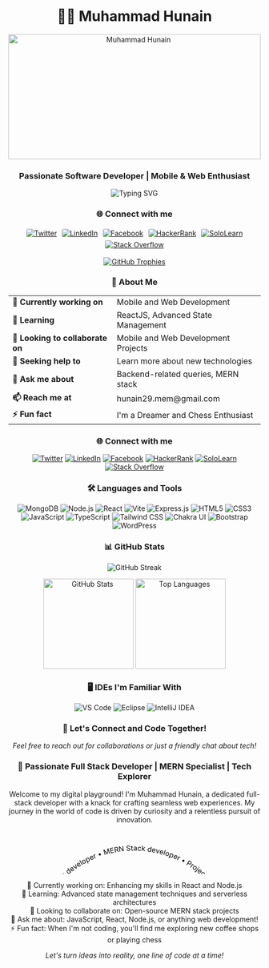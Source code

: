 <h1 align="center">👨‍💻 Muhammad Hunain</h1>
<p align="center">
  <img src="https://res.cloudinary.com/dtsdaiqrp/image/upload/v1722670184/1684967781752_lwdwyj.jpg" alt="Muhammad Hunain" width="100%" height="250" style="object-fit: cover;" />
</p>

<h3 align="center">Passionate Software Developer | Mobile & Web Enthusiast</h3>

<p align="center">
  <img src="https://readme-typing-svg.herokuapp.com?font=Fira+Code&size=24&pause=300&color=39FF14¢er=true&vCenter=true&width=435&lines=Hi+there!+I'm+Muhammad+Hunain;Full+Stack+Web+Developer;MERN+Stack+Enthusiast;Always+learning+new+things;Mobile+App+Developer;UI/UX+Designer;Cloud+Computing+Enthusiast" alt="Typing SVG" />
</p>

<h3 align="center">🌐 Connect with me</h3>
<p align="center">
  <a href="https://twitter.com/Muhamma87640881" target="_blank"><img src="https://img.icons8.com/color/48/000000/twitter.png" alt="Twitter" style="background: rgb(255 255 255 / 11%); backdrop-filter: blur(1px); border-radius: 6px; padding: 3px;" /></a>
  <a href="https://www.linkedin.com/in/muhammad-hunain-0a025321a/" target="_blank"><img src="https://img.icons8.com/color/48/000000/linkedin.png" alt="LinkedIn" style="background: rgb(255 255 255 / 11%); backdrop-filter: blur(1px); border-radius: 6px; padding: 3px;" /></a>
  <a href="https://www.facebook.com/HunainIsmail.Memons" target="_blank"><img src="https://img.icons8.com/color/48/000000/facebook.png" alt="Facebook" style="background: rgb(255 255 255 / 11%); backdrop-filter: blur(1px); border-radius: 6px; padding: 3px;" /></a>
  <a href="https://www.hackerrank.com/hunain29_mem" target="_blank"><img src="https://img.icons8.com/external-tal-revivo-color-tal-revivo/48/000000/external-hackerrank-is-a-technology-company-that-focuses-on-competitive-programming-logo-color-tal-revivo.png" alt="HackerRank" style="background: rgb(255 255 255 / 11%); backdrop-filter: blur(1px); border-radius: 6px; padding: 3px;" /></a>
  <a href="https://www.sololearn.com/profile/24510843" target="_blank"><img src="https://img.icons8.com/color/48/000000/sololearn.png" alt="SoloLearn" style="background: rgb(255 255 255 / 11%); backdrop-filter: blur(1px); border-radius: 6px; padding: 3px;" /></a>
  <a href="https://stackoverflow.com/users/story/17804152?newreg=c60d95ca7f6044a5bdcb51681b74c846" target="_blank"><img src="https://img.icons8.com/color/48/000000/stackoverflow.png" alt="Stack Overflow" style="background: rgb(255 255 255 / 11%); backdrop-filter: blur(1px); border-radius: 6px; padding: 3px;" /></a>
</p>


<p align="center">
  <a href="https://github.com/ryo-ma/github-profile-trophy">
    <img src="https://github-profile-trophy.vercel.app/?username=Muhammad-Hunain&theme=darkhub&no-frame=true&margin-w=15&margin-h=15&column=7" alt="GitHub Trophies" />
  </a>
</p>

<h3 align="center">🚀 About Me</h3>

<table align="center">
  <tr>
    <td><strong>🔭 Currently working on</strong></td>
    <td>Mobile and Web Development</td>
  </tr>
  <tr>
    <td><strong>🌱 Learning</strong></td>
    <td>ReactJS, Advanced State Management</td>
  </tr>
  <tr>
    <td><strong>👯 Looking to collaborate on</strong></td>
    <td>Mobile and Web Development Projects</td>
  </tr>
  <tr>
    <td><strong>🤝 Seeking help to</strong></td>
    <td>Learn more about new technologies</td>
  </tr>
  <tr>
    <td><strong>💬 Ask me about</strong></td>
    <td>Backend-related queries, MERN stack</td>
  </tr>
  <tr>
    <td><strong>📫 Reach me at</strong></td>
    <td>hunain29.mem@gmail.com</td>
  </tr>
  <tr>
    <td><strong>⚡ Fun fact</strong></td>
    <td>I'm a Dreamer and Chess Enthusiast</td>
  </tr>
</table>

<h3 align="center">🌐 Connect with me</h3>
<p align="center">
  <a href="https://twitter.com/Muhamma87640881" target="_blank"><img src="https://img.icons8.com/color/48/000000/twitter.png" alt="Twitter" /></a>
  <a href="https://www.linkedin.com/in/muhammad-hunain-0a025321a/" target="_blank"><img src="https://img.icons8.com/color/48/000000/linkedin.png" alt="LinkedIn" /></a>
  <a href="https://www.facebook.com/HunainIsmail.Memons" target="_blank"><img src="https://img.icons8.com/color/48/000000/facebook.png" alt="Facebook" /></a>
  <a href="https://www.hackerrank.com/hunain29_mem" target="_blank"><img src="https://img.icons8.com/external-tal-revivo-color-tal-revivo/48/000000/external-hackerrank-is-a-technology-company-that-focuses-on-competitive-programming-logo-color-tal-revivo.png" alt="HackerRank" /></a>
  <a href="https://www.sololearn.com/profile/24510843" target="_blank"><img src="https://img.icons8.com/color/48/000000/sololearn.png" alt="SoloLearn" /></a>
  <a href="https://stackoverflow.com/users/story/17804152?newreg=c60d95ca7f6044a5bdcb51681b74c846" target="_blank"><img src="https://img.icons8.com/color/48/000000/stackoverflow.png" alt="Stack Overflow" /></a>
</p>

<h3 align="center">🛠️ Languages and Tools</h3>
<p align="center">
  <img src="https://img.icons8.com/color/48/000000/mongodb.png" alt="MongoDB" />
  <img src="https://img.icons8.com/color/48/000000/nodejs.png" alt="Node.js" />
  <img src="https://img.icons8.com/color/48/000000/react-native.png" alt="React" />
  <img src="https://img.icons8.com/color/48/000000/vite.png" alt="Vite" />
  <img src="https://img.icons8.com/color/48/000000/express.png" alt="Express.js" />
  <img src="https://img.icons8.com/color/48/000000/html-5.png" alt="HTML5" />
  <img src="https://img.icons8.com/color/48/000000/css3.png" alt="CSS3" />
  <img src="https://img.icons8.com/color/48/000000/javascript.png" alt="JavaScript" />
  <img src="https://img.icons8.com/color/48/000000/typescript.png" alt="TypeScript" />
  <img src="https://img.icons8.com/color/48/000000/tailwindcss.png" alt="Tailwind CSS" />
  <img src="https://img.icons8.com/color/48/000000/chakra-ui.png" alt="Chakra UI" />
  <img src="https://img.icons8.com/color/48/000000/bootstrap.png" alt="Bootstrap" />
  <img src="https://img.icons8.com/color/48/000000/wordpress.png" alt="WordPress" />
</p>

<h3 align="center">📊 GitHub Stats</h3>
<p align="center">
  <img src="https://github-readme-streak-stats.herokuapp.com/?user=Muhammad-Hunain&theme=radical&hide_border=true&border_radius=10" alt="GitHub Streak" />
</p>
<p align="center">
  <img height="180em" src="https://github-readme-stats.vercel.app/api?username=Muhammad-Hunain&theme=radical&show_icons=true&hide_border=true&border_radius=10" alt="GitHub Stats" />
  <img height="180em" src="https://github-readme-stats-eight-theta.vercel.app/api/top-langs/?username=Muhammad-Hunain&layout=compact&langs_count=8&theme=radical&hide_border=true&border_radius=10" alt="Top Languages" />
</p>

<h3 align="center">🖥️ IDEs I'm Familiar With</h3>
<p align="center">
  <img alt="VS Code" src="https://img.shields.io/badge/Visual_Studio_Code-0078D4?style=for-the-badge&logo=visual%20studio%20code&logoColor=white"/>
  <img alt="Eclipse" src="https://img.shields.io/badge/Eclipse-2C2255?style=for-the-badge&logo=eclipse&logoColor=white"/>
  <img alt="IntelliJ IDEA" src="https://img.shields.io/badge/IntelliJ_IDEA-000000.svg?style=for-the-badge&logo=intellij-idea&logoColor=white"/>
</p>

<h3 align="center">🎯 Let's Connect and Code Together!</h3>
<p align="center">
  <i>Feel free to reach out for collaborations or just a friendly chat about tech!</i>
</p>

<h3 align="center">🚀 Passionate Full Stack Developer | MERN Specialist | Tech Explorer</h3>

<p align="center">
  Welcome to my digital playground! I'm Muhammad Hunain, a dedicated full-stack developer with a knack for crafting seamless web experiences. My journey in the world of code is driven by curiosity and a relentless pursuit of innovation.

<svg viewBox="0 0 500 100" xmlns="http://www.w3.org/2000/svg">
  <path id="curve" fill="transparent" d="M73.2,148.6c4-6.1,65.5-96.8,178.6-95.6c111.3,1.2,170.8,90.3,175.1,97" />
  <text width="500">
    <textPath alignment-baseline="top" xlink:href="#curve">
      Full stack developer • MERN Stack developer • Project Management • AI chatbot development enthusiast • AI prompt engineer enthusiast • and much more
    </textPath>
  </text>
</svg></p>

<p align="center">
  🔭 Currently working on: Enhancing my skills in React and Node.js<br>
  🌱 Learning: Advanced state management techniques and serverless architectures<br>
  👯 Looking to collaborate on: Open-source MERN stack projects<br>
  💬 Ask me about: JavaScript, React, Node.js, or anything web development!<br>
  ⚡ Fun fact: When I'm not coding, you'll find me exploring new coffee shops or playing chess
</p>

<p align="center">
  <i>Let's turn ideas into reality, one line of code at a time!</i>
</p>
